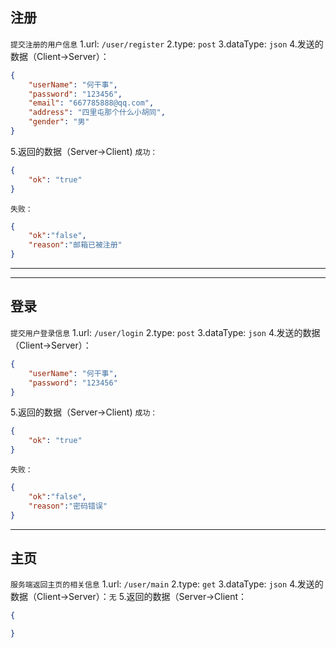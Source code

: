 ## 注册
`提交注册的用户信息`
1.url: `/user/register`
2.type: `post`
3.dataType: `json`
4.发送的数据（Client->Server）：
```json
{
    "userName": "何干事",
    "password": "123456",
    "email": "667785888@qq.com",
    "address": "四里屯那个什么小胡同",
    "gender": "男"    
}
```
5.返回的数据（Server->Client)
`成功：`
```json
{
    "ok": "true"
}
```

`失败：`
```json
{
    "ok":"false",
    "reason":"邮箱已被注册"
}
```

---
---
## 登录
`提交用户登录信息`
1.url: `/user/login`
2.type: `post`
3.dataType: `json`
4.发送的数据（Client->Server）：
```json
{
    "userName": "何干事",
    "password": "123456" 
}
```
5.返回的数据（Server->Client)
`成功：`
```json
{
    "ok": "true"
}
```

`失败：`
```json
{
    "ok":"false",
    "reason":"密码错误"
}
```

---
## 主页
`服务端返回主页的相关信息`
1.url: `/user/main`
2.type: `get`
3.dataType: `json`
4.发送的数据（Client->Server）：`无`
5.返回的数据（Server->Client：
```json
{

}
```









